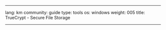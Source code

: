 

---

lang: km
community: guide
type: tools
os: windows
weight: 005
title: TrueCrypt - Secure File Storage

---

<stub>

